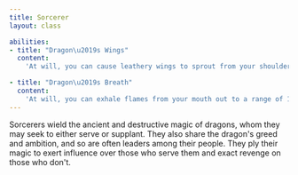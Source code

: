 ```yaml
---
title: Sorcerer
layout: class

abilities:
- title: "Dragon\u2019s Wings"
  content:
    'At will, you can cause leathery wings to sprout from your shoulderblades, enabling you to fly at a speed of 10 feet per second. You lose one stamina every 2 seconds until you dismiss the wings.'

- title: "Dragon\u2019s Breath"
  content:
    'At will, you can exhale flames from your mouth out to a range of 10 feet. You and every other creature in the flames loses 1 stamina every 2 seconds until you stop.'
---
```


Sorcerers wield the ancient and destructive magic of dragons, whom they may seek to either serve or supplant. They also share the dragon's greed and ambition, and so are often leaders among their people. They ply their magic to exert influence over those who serve them and exact revenge on those who don't.
